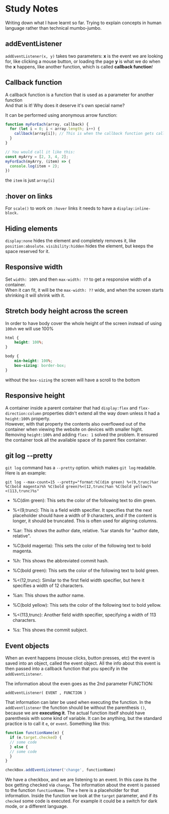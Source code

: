 # Study Notes

Writing down what I have learnt so far. Trying to explain concepts in human language rather than technical mumbo-jumbo.


## addEventListener

`addEventListener(x, y)` takes two parameters:
**x** is the event we are looking for, like clicking a mouse button, or loading the page
**y** is what we do when the **x** happens, like another function, which is called **callback function**!

## Callback function

A callback function is a function that is used as a parameter for another function  
And that is it! Why does it deserve it's own special name?

It can be performed using anonymous arrow function:
```javascript
function myForEach(array, callback) {
  for (let i = 0; i < array.length; i++) {
    callback(array[i]); // This is when the callback function gets called, or executed
  }
}

// You would call it like this:
const myArry = [2, 3, 4, 2];
myForEach(myArry, (item) => {
  console.log(item + 2); 
})
```
the `item` is just `array[i]`

## :hover on links

For `scale()` to work on `:hover` links it needs to have a `display:inline-block.`

## Hiding elements

`display:none` hides the element and completely removes it, like `position:absolute`.
`visibility:hidden` hides the element, but keeps the space reserved for it.

## Responsive width

Set `width: 100%` and then `max-width: ??` to get a responsive width of a container.<br>
When it can fit, it will be the `max-width: ??` wide,
and when the screen starts shrinking it will shrink with it.

## Stretch body height across the screen

In order to have body cover the whole height of the screen instead of using `100vh` we will use 100%

```css
html {
    height: 100%;
}

body {
    min-height: 100%;
    box-sizing: border-box;
}
```

without the `box-sizing` the screen will have a scroll to the bottom

## Responsive height

A container inside a parent container that had `display:flex` and 
`flex-direction:column` properties didn't extend all the way down unless it had a 
`height:100%` property. <br>
However, with that property the contents also overflowed out of the container when viewing the website on devices with smaller hight.<br>
Removing `height:100%` and adding `flex: 1` solved the problem. 
It ensured the container took all the available space of its parent flex container.

## git log --pretty

`git log` command has a `--pretty` option. which makes `git log` readable.
Here is an example: 

`git log --max-count=15 --pretty="format:%C(dim green) %<(9,trunc)%ar %C(bold magenta)%h %C(bold green)%<(12,trunc)%an %C(bold yellow)%<(113,trunc)%s"`

   - %C(dim green): This sets the color of the following text to dim green.

   - %<(9,trunc): This is a field width specifier. It specifies that the next placeholder should have a width of 9 characters, and if the content is longer, it should be truncated. This is often used for aligning columns.

   - %ar: This shows the author date, relative. %ar stands for "author date, relative".

   - %C(bold magenta): This sets the color of the following text to bold magenta.

   - %h: This shows the abbreviated commit hash.

   - %C(bold green): This sets the color of the following text to bold green.

   - %<(12,trunc): Similar to the first field width specifier, but here it specifies a width of 12 characters.

   - %an: This shows the author name.

   - %C(bold yellow): This sets the color of the following text to bold yellow.

   - %<(113,trunc): Another field width specifier, specifying a width of 113 characters.

   - %s: This shows the commit subject.

## Event objects

When an event happens (mouse clicks, button presses, etc) the event is saved into an object, called the event object. All the info about this event is then
passed into a callback function that you specify in the `addEventListener`.

The information about the even goes as the 2nd parameter FUNCTION:

`addEventListener( EVENT , FUNCTION )`

That information can later be used when executing the function. In the `addEventlistener` the function should be without the parenthesis `()`, because we are **executing it**. 
The actual function itself should have parenthesis with some kind of variable. It can be anything, but the standard practice is to call it `e`, or `event`.
Something like this:

```javascript 
function functionName(e) {
  if (e.target.checked) {
  // some code
  } else {
  // some code
  }
}

checkBox.addEventListener('change', functionName)
```

We have a checkbox, and we are listening to an event. In this case its the box getting checked via `change`. The information about the event is passed to the function `functionName`. The `e` here is a placeholder for that information. Inside the function we look at the `target` parameter, and if its `checked` some code is executed. For example it could be a switch for dark mode, or a different language.  